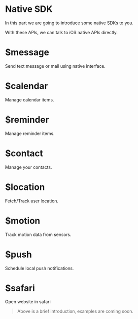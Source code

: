 # Native SDK

In this part we are going to introduce some native SDKs to you.

With these APIs, we can talk to iOS native APIs directly.

# $message

Send text message or mail using native interface.

# $calendar

Manage calendar items.

# $reminder

Manage reminder items.

# $contact

Manage your contacts.

# $location

Fetch/Track user location.

# $motion

Track motion data from sensors.

# $push

Schedule local push notifications.

# $safari

Open website in safari

> Above is a brief introduction, examples are coming soon.